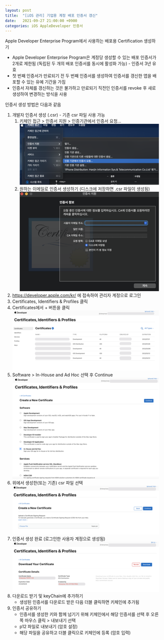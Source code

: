 ```yaml
---
layout: post
title:  "[iOS 관리] 기업용 계정 배포 인증서 갱신"
date:   2021-09-27 21:00:00 +0900
categories: iOS AppleDeveloper 인증서
---
```


Apple Developer Enterprise Program에서 사용하는 배포용 Certification 생성하기
- Apple Developer Enterprise Program은 계정당 생성할 수 있는 배포 인증서가 2개로 제한됨 (독립된 두 개의 배포 인증서를 동시에 활성화 가능) - 인증서 3년 유효
- 첫 번째 인증서가 만료되기 전 두 번째 인증서를 생성하여 인증서를 갱신한 앱을 배포할 수 있는 유예 기간을 가짐
- 인증서 자체를 갱신하는 것은 불가하고 만료되기 직전인 인증서를 revoke 후 새로 생성하여 변경하는 방식을 사용

인증서 생성 방법은 다음과 같음
1. 개발자 인증서 생성 (.csr) - 기존 csr 파일 사용 가능
	1. 키체인 접근 > 인증서 지원 > 인증기관에서 인증서 요청...
		<img src="../assets/img/2021-09-27-add-ios-apple-ent-cert/create-csr-01.png">
	2. 원하는 이메일로 인증서 생성하기 (디스크에 저장하면 .csr 파일이 생성됨)
		<img src="../assets/img/2021-09-27-add-ios-apple-ent-cert/create-csr-02.png">
2. https://developer.apple.com/kr/ 에 접속하여 관리자 계정으로 로그인
3. Certificates, Identifiers & Profiles 클릭
4. Certificates에서 + 버튼을 클릭
	<img src="../assets/img/2021-09-27-add-ios-apple-ent-cert/add-cert-01.png">
5. Software > In-House and Ad Hoc 선택 후 Continue
	<img src="../assets/img/2021-09-27-add-ios-apple-ent-cert/add-cert-02.png">
6. 위에서 생성한(또는 기존) csr 파일 선택
	<img src="../assets/img/2021-09-27-add-ios-apple-ent-cert/add-cert-03.png">
7. 인증서 생성 완료 (로그인한 사용자 계정으로 생성됨)
	<img src="../assets/img/2021-09-27-add-ios-apple-ent-cert/add-cert-04.png">
8. 다운로드 받기 및 keyChain에 추가하기
	- 생성된 인증서를 다운로드 받은 다음 더블 클릭하면 키체인에 추가됨
9. 인증서 공유하기
	- 인증서를 생성한 키와 함께 넘기기 위해 키체인에서 해당 인증서를 선택 후 오른쪽 마우스 클릭 > 내보내기 선택
	- p12 파일로 내보내기 (암호 설정)
	- 해당 파일을 공유하고 더블 클릭으로 키체인에 등록 (암호 입력)

